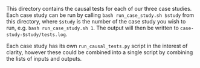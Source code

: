 This directory contains the causal tests for each of our three case studies. Each case study can be run by calling `bash run_case_study.sh $study` from this directory, where `$study` is the number of the case study you wish to run, e.g. `bash run_case_study.sh 1`. The output will then be written to `case-study-$study/tests.log`.

Each case study has its own `run_causal_tests.py` script in the interest of clarity, however these could be combined into a single script by combining the lists of inputs and outputs.
